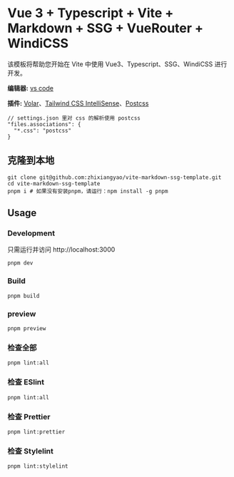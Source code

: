 # Vue 3 + Typescript + Vite + Markdown + SSG + VueRouter + WindiCSS

该模板将帮助您开始在 Vite 中使用 Vue3、Typescript、SSG、WindiCSS 进行开发。

**编辑器:** [vs code](https://code.visualstudio.com/)

**插件:** [Volar](https://marketplace.visualstudio.com/items?itemName=johnsoncodehk.volar)、[Tailwind CSS IntelliSense](https://marketplace.visualstudio.com/items?itemName=bradlc.vscode-tailwindcss)、[Postcss](https://marketplace.visualstudio.com/items?itemName=csstools.postcss)

```jsonc
// settings.json 里对 css 的解析使用 postcss
"files.associations": {
  "*.css": "postcss"
}
```

## 克隆到本地

```shell
git clone git@github.com:zhixiangyao/vite-markdown-ssg-template.git
cd vite-markdown-ssg-template
pnpm i # 如果没有安装pnpm，请运行：npm install -g pnpm
```

## Usage

### Development

只需运行并访问 http://localhost:3000

```shell
pnpm dev
```

### Build

```shell
pnpm build
```

### preview

```shell
pnpm preview
```

### 检查全部

```shell
pnpm lint:all
```

### 检查 ESlint

```shell
pnpm lint:all
```

### 检查 Prettier

```shell
pnpm lint:prettier
```

### 检查 Stylelint

```shell
pnpm lint:stylelint
```
